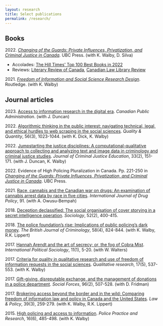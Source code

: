```yaml
---
layout: research
title: Select publications
permalink: /research/
---
```


## Books

2022\. [*Changing of the Guards: Private Influences, Privatization, and Criminal Justice in Canada*](https://www.ubcpress.ca/changing-of-the-guards). UBC Press. (with K. Walby, D. Silva)

- Accolades: [The Hill Times' Top 100 Best Books in 2022](https://www.hilltimes.com/story/2022/12/19/the-hill-times-list-of-100-best-books-in-2022/355169/)
- Reviews: [Literary Review of Canada](https://reviewcanada.ca/magazine/2023/06/private-eyes/), [Canadian Law Library Review](https://www.callacbd.ca/resources/Documents/CLLR%2048_1.pdf)

2021\. [*Freedom of Information and Social Science Research Design*](https://www.routledge.com/Freedom-of-Information-and-Social-Science-Research-Design/Walby-Luscombe/p/book/9781138345744). Routledge. (with K. Walby)

## Journal articles

2023\. [Access to information research in the digital era](https://doi.org/10.1111/capa.12518). *Canadian Public Administration*. (with J. Duncan)

2022\. [Algorithmic thinking in the public interest: navigating technical, legal, and ethical hurdles to web scraping in the social sciences](https://doi.org/10.1007/s11135-021-01164-0). *Quality & Quantity*, 56(3), 1023-1044. (with K. Dick, K. Walby)

2022\. [Jumpstarting the justice disciplines: A computational-qualitative approach to collecting and analyzing text and image data in criminology and criminal justice studies](https://doi.org/10.1080/10511253.2022.2027477). *Journal of Criminal Justice Education*, 33(2), 151-171. (with J. Duncan, K. Walby)

2022\. Evidence of High Policing Pluralization in Canada. Pp. 221-250 in [*Changing of the Guards: Private Influences, Privatization, and Criminal Justice in Canada*](https://www.ubcpress.ca/changing-of-the-guards). UBC Press.

2021\. [Race, cannabis and the Canadian war on drugs: An examination of cannabis arrest data by race in five cities](https://doi.org/10.1016/j.drugpo.2020.102937). *International Journal of Drug Policy*, 91. (with A. Owusu-Bempah)

2018\. [Deception declassified: The social organisation of cover storying in a secret intelligence operation](https://doi.org/10.1177/0038038516657949). *Sociology*, 52(2), 400-415.

2018\. [The police foundation’s rise: Implications of public policing’s dark money](https://doi.org/10.1093/bjc/azx055). *The British Journal of Criminology*, 58(4), 824-844. (with K. Walby, R.K. Lippert)

2017\. [Hannah Arendt and the art of secrecy; or, the fog of Cobra Mist](https://doi.org/10.1093/ips/olw027). *International Political Sociology*, 11(1), 5-20. (with W. Walters)

2017\. [Criteria for quality in qualitative research and use of freedom of information requests in the social sciences](https://doi.org/10.1177/1468794116679726). *Qualitative research*, 17(5), 537-553. (with K. Walby)

2017\. [Gift-giving, disreputable exchange, and the management of donations in a police department](https://doi.org/10.1093/sf/sox063). *Social Forces*, 96(2), 507-528. (with D. Fridman)

2017\. [Brokering access beyond the border and in the wild: Comparing freedom of information law and policy in Canada and the United States](https://doi.org/10.1111/lapo.12080). *Law & Policy*, 39(3), 259-279. (with K. Walby, R.K. Lippert)

2015\. [High policing and access to information](https://doi.org/10.1080/15614263.2014.958487). *Police Practice and Research*, 16(6), 485-498. (with K. Walby)

